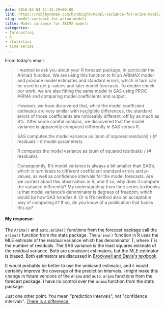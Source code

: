 ```yaml
---
date: 2016-03-04 11:15:19+00:00
link: https://robjhyndman.com/hyndsight/model-variance-for-arima-models/
slug: model-variance-for-arima-models
title: Model variance for ARIMA models
categories:
- forecasting
- R
- statistics
- time series
---
```


From today's email:


>I wanted to ask you about your R forecast package, in particular the Arima() function. We are using this function to fit an ARIMAX model and produce model estimates and standard errors, which in turn can be used to get p-values and later model forecasts. To double check our work, we are also fitting the same model in SAS using PROC ARIMA and comparing model coefficients and output.<!-- more -->

>However, we have discovered that, while the model coefficient estimates are very similar with negligible differences, the standard errors of those coefficients are noticeably different, off by as much as 8%. After some careful analysis, we discovered that the model variance is apparently computed differently in SAS versus R.

>SAS computes the model variance as (sum of squared residuals) / (# residuals - # model parameters).

>R computes the model variance as (sum of squared residuals) / (# residuals).

>Consequently, R’s model variance is always a bit smaller than SAS’s, which in turn leads to different coefficient standard errors and p-values, as well as confidence intervals for the model forecasts. Are we correct about this observation in R, and if so, why does it compute the variance differently? My understanding from time series textbooks is that model variance’s denominator is degrees of freedom, which would be how SAS handles it. Or is R’s method also an acceptable way of computing it? If so, do you know of a publication that backs this up?

#### My response:


The `Arima()` and `auto.arima()` functions from the forecast package call the `arima()` function from the stats package. The `arima()` function in R uses the MLE estimate of the residual variance which has denominator $T$, where $T$ is the number of residuals. The SAS variance is the least squares estimate of the residual variance. Both are consistent estimators, but the MLE estimator is biased. Both estimators are discussed in [Brockwell and Davis's textbook](http://amzn.com/dp/0387953515/?tag=otexts-20).

It would probably be better to use the unbiased estimator, and it would certainly improve the coverage of the prediction intervals. I might make this change in future versions of the `Arima` and `auto.arima` functions from the forecast package. I have no control over the `arima` function from the stats package.

Just one other point. You mean "prediction intervals", not "confidence intervals". [There is a difference.](https://robjhyndman.com/hyndsight/intervals/)
